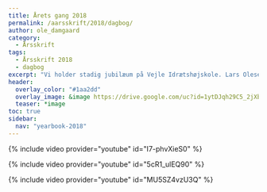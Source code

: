 ```yaml
---
title: Årets gang 2018
permalink: /aarsskrift/2018/dagbog/
author: ole_damgaard
category:
  - Årsskrift
tags:
  - Årsskrift 2018
  - dagbog
excerpt: "Vi holder stadig jubilæum på Vejle Idrætshøjskole. Lars Olesen, viceforstander, fortæller lidt om indholdet i årsskriftet."
header:
  overlay_color: "#1aa2dd"
  overlay_image: &image https://drive.google.com/uc?id=1ytDJqh29C5_2jXbyocc0FFtQEa3Zc6m4
  teaser: *image
toc: true
sidebar:
  nav: "yearbook-2018"
---
```




{% include video provider="youtube" id="I7-phvXieS0" %}

{% include video provider="youtube" id="5cR1_ulEQ90" %}

{% include video provider="youtube" id="MU5SZ4vzU3Q" %}